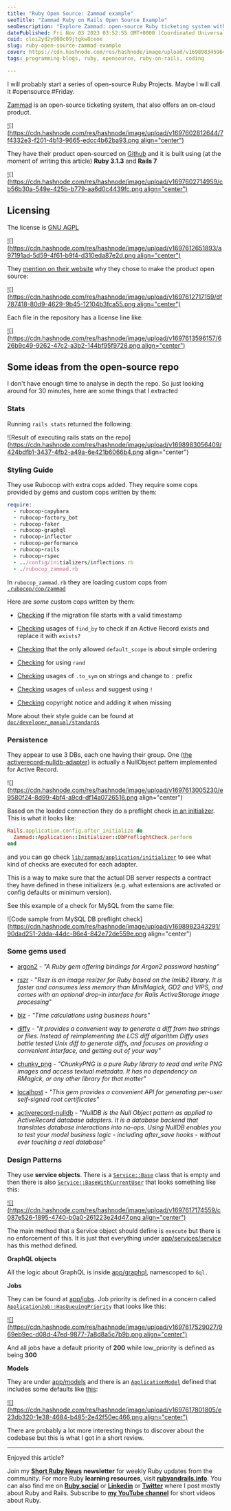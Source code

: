 ```yaml
---
title: "Ruby Open Source: Zammad example"
seoTitle: "Zammad Ruby on Rails Open Source Example"
seoDescription: "Explore Zammad: open-source Ruby ticketing system with cloud, custom styling, multiple databases, and service objects on Ruby 3.1.3, Rails 7"
datePublished: Fri Nov 03 2023 03:52:55 GMT+0000 (Coordinated Universal Time)
cuid: cloi2yd2y000c09jtgkw8ceoe
slug: ruby-open-source-zammad-example
cover: https://cdn.hashnode.com/res/hashnode/image/upload/v1698983459643/94aeb1b5-df0d-48b1-a725-e14dfb466096.png
tags: programming-blogs, ruby, opensource, ruby-on-rails, coding

---
```


I will probably start a series of open-source Ruby Projects. Maybe I will call it #opensource #Friday.

[Zammad](https://zammad.com/en) is an open-source ticketing system, that also offers an on-cloud product.

[![](https://cdn.hashnode.com/res/hashnode/image/upload/v1697602812644/7f4332e3-f201-4b13-9665-edcc4b62ba93.png align="center")](https://zammad.com/en)

They have their product open-sourced on [Github](https://github.com/zammad/zammad) and it is built using (at the moment of writing this article) **Ruby 3.1.3** and **Rails 7**

[![](https://cdn.hashnode.com/res/hashnode/image/upload/v1697602714959/cb56b30a-549e-425b-b779-aa6d0c4439fc.png align="center")](https://github.com/zammad/zammad)

## Licensing

The license is [GNU AGPL](https://github.com/zammad/zammad/blob/develop/LICENSE)

[![](https://cdn.hashnode.com/res/hashnode/image/upload/v1697612651893/a97191ad-5d59-4f61-b9f4-d310eda87e2d.png align="center")](https://github.com/zammad/zammad/blob/develop/LICENSE)

They [mention on their website](https://zammad.com/en/company/open-source) why they chose to make the product open source:

[![](https://cdn.hashnode.com/res/hashnode/image/upload/v1697612717159/df787418-80d9-4629-9b45-12104b3fca55.png align="center")](https://zammad.com/en/company/open-source)

Each file in the repository has a license line like:

[![](https://cdn.hashnode.com/res/hashnode/image/upload/v1697613596157/626b9c49-9262-47c2-a3b2-144bf95f9728.png align="center")](https://github.com/zammad/zammad/blob/develop/Gemfile)

## Some ideas from the open-source repo

I don't have enough time to analyse in depth the repo. So just looking around for 30 minutes, here are some things that I extracted

### Stats

Running `rails stats` returned the following:

![Result of executing rails stats on the repo](https://cdn.hashnode.com/res/hashnode/image/upload/v1698983056409/424bdfb1-3437-4fb2-a49a-6e421b6066b4.png align="center")

### Styling Guide

They use Rubocop with extra cops added. They require some cops provided by gems and custom cops written by them:

```ruby
require:
  - rubocop-capybara
  - rubocop-factory_bot
  - rubocop-faker
  - rubocop-graphql
  - rubocop-inflector
  - rubocop-performance
  - rubocop-rails
  - rubocop-rspec
  - ../config/initializers/inflections.rb
  - ./rubocop_zammad.rb
```

In `rubocop_zammad.rb` they are loading custom cops from [`.rubocop/cop/zammad`](https://github.com/zammad/zammad/tree/develop/.rubocop/cop/zammad)

Here are *some* custom cops written by them:

* [Checking](https://github.com/zammad/zammad/blob/develop/.rubocop/cop/zammad/correct_migration_timestamp.rb) if the migration file starts with a valid timestamp
    
* [Checking](https://github.com/zammad/zammad/blob/develop/.rubocop/cop/zammad/exists_condition.rb) usages of `find_by` to check if an Active Record exists and replace it with `exists?`
    
* [Checking](https://github.com/zammad/zammad/blob/develop/.rubocop/cop/zammad/forbid_default_scope.rb) that the only allowed `default_scope` is about simple ordering
    
* [Checking](https://github.com/zammad/zammad/blob/develop/.rubocop/cop/zammad/forbid_rand.rb) for using `rand`
    
* [Checking](https://github.com/zammad/zammad/blob/develop/.rubocop/cop/zammad/no_to_sym_on_string.rb) usages of `.to_sym` on strings and change to `:` prefix
    
* [Checking](https://github.com/zammad/zammad/blob/develop/.rubocop/cop/zammad/prefer_negated_if_over_unless.rb) usages of `unless` and suggest using `!`
    
* [Checking](https://github.com/zammad/zammad/blob/develop/.rubocop/cop/zammad/update_copyright.rb) copyright notice and adding it when missing
    

More about their style guide can be found at [`doc/developer_manual/standards`](https://github.com/zammad/zammad/blob/develop/doc/developer_manual/standards/code-style-guide.md)

### Persistence

They appear to use 3 DBs, each one having their group. One ([the activerecord-nulldb-adapter](https://github.com/nulldb/nulldb)) is actually a NullObject pattern implemented for Active Record.

![](https://cdn.hashnode.com/res/hashnode/image/upload/v1697613005230/e9580f24-8d99-4bf4-a9cd-df14a0726516.png align="center")

Based on the loaded connection they do a preflight check [in an initializer](https://github.com/zammad/zammad/blob/develop/config/initializers/db_preflight_check.rb). This is what it looks like:

```ruby
Rails.application.config.after_initialize do
  Zammad::Application::Initializer::DbPreflightCheck.perform
end
```

and you can go check [`lib/zammad/application/initializer`](https://github.com/zammad/zammad/tree/develop/lib/zammad/application/initializer/db_preflight_check) to see what kind of checks are executed for each adapter.

This is a way to make sure that the actual DB server respects a contract they have defined in these initializers (e.g. what extensions are activated or config defaults or minimum version).

See this example of a check for MySQL from the same file:

![Code sample from MySQL DB preflight check](https://cdn.hashnode.com/res/hashnode/image/upload/v1698982343291/90dad251-2dda-44dc-86e4-842e72de559e.png align="center")

### Some gems used

* [argon2](https://github.com/technion/ruby-argon2) - *"A Ruby gem offering bindings for Argon2 password hashing"*
    
* [rszr](https://github.com/mtgrosser/rszr) - "*Rszr is an image resizer for Ruby based on the Imlib2 library. It is faster and consumes less memory than MiniMagick, GD2 and VIPS, and comes with an optional drop-in interface for Rails ActiveStorage image processing*"
    
* [biz](https://github.com/zendesk/biz) - *"Time calculations using business hours"*
    
* [diffy](https://github.com/samg/diffy) - *"It provides a convenient way to generate a diff from two strings or files. Instead of reimplementing the LCS diff algorithm Diffy uses battle tested Unix diff to generate diffs, and focuses on providing a convenient interface, and getting out of your way"*
    
* [chunky\_png](https://github.com/wvanbergen/chunky_png) - *"ChunkyPNG is a pure Ruby library to read and write PNG images and access textual metadata. It has no dependency on RMagick, or any other library for that matter"*
    
* [localhost](https://github.com/socketry/localhost) - *"This gem provides a convenient API for generating per-user self-signed root certificates"*
    
* [activerecord-nulldb](https://github.com/nulldb/nulldb) - "*NullDB is the Null Object pattern as applied to ActiveRecord database adapters. It is a database backend that translates database interactions into no-ops. Using NullDB enables you to test your model business logic - including after\_save hooks - without ever touching a real database"*
    

### Design Patterns

They use **service objects**. There is a [`Service::Base`](https://github.com/zammad/zammad/blob/develop/app/services/service/base.rb) class that is empty and then there is also [`Service::BaseWithCurrentUser`](https://github.com/zammad/zammad/blob/develop/app/services/service/base_with_current_user.rb) that looks something like this:

[![](https://cdn.hashnode.com/res/hashnode/image/upload/v1697617174559/c087e526-1895-4740-b0a0-261223e24d47.png align="center")](https://github.com/zammad/zammad/blob/develop/app/services/service/base_with_current_user.rb)

The main method that a Service object should define is `execute` but there is no enforcement of this. It is just that everything under [app/services/service](https://github.com/zammad/zammad/tree/develop/app/services/service) has this method defined.

**GraphQL objects**

All the logic about GraphQL is inside [app/graphql](https://github.com/zammad/zammad/tree/develop/app/graphql), namescoped to `Gql.`

**Jobs**

They can be found at [app/jobs](https://github.com/zammad/zammad/tree/develop/app/jobs)**.** Job priority is defined in a concern called [`ApplicationJob::HasQueuingPriorit`](https://github.com/zammad/zammad/blob/develop/app/jobs/application_job/has_queuing_priority.rb)`y` that looks like this:

[![](https://cdn.hashnode.com/res/hashnode/image/upload/v1697617529027/969eb9ec-d08d-47ed-9877-7a8d8a5c7b9b.png align="center")](https://github.com/zammad/zammad/blob/develop/app/jobs/application_job/has_queuing_priority.rb)

And all jobs have a default priority of **200** while low\_priority is defined as being **300**

**Models**

They are under [app/models](https://github.com/zammad/zammad/tree/develop/app/models) and there is an [`ApplicationModel`](https://github.com/zammad/zammad/blob/develop/app/models/application_model.rb) defined that includes some defaults like [this](https://github.com/zammad/zammad/blob/develop/app/models/application_model.rb):

[![](https://cdn.hashnode.com/res/hashnode/image/upload/v1697617801805/e23db320-1e38-4684-b485-2e42f50ec466.png align="center")](https://github.com/zammad/zammad/blob/develop/app/models/application_model.rb)

There are probably a lot more interesting things to discover about the codebase but this is what I got in a short review.

---

Enjoyed this article?

Join my [**Short Ruby News**](https://shortruby.com/) **newsletter** for weekly Ruby updates from the community. For more Ruby **learning resources**, visit [**rubyandrails.info**](http://rubyandrails.info). You can also find me on [**Ruby.social**](https://ruby.social/@lucian) or [**Linkedin**](https://linkedin.com/in/lucianghinda) or [**Twitter**](https://x.com/lucianghinda) where I post mostly about Ruby and Rails. Subscribe to [**my YouTube channel**](https://www.youtube.com/@shortruby) for short videos about Ruby.